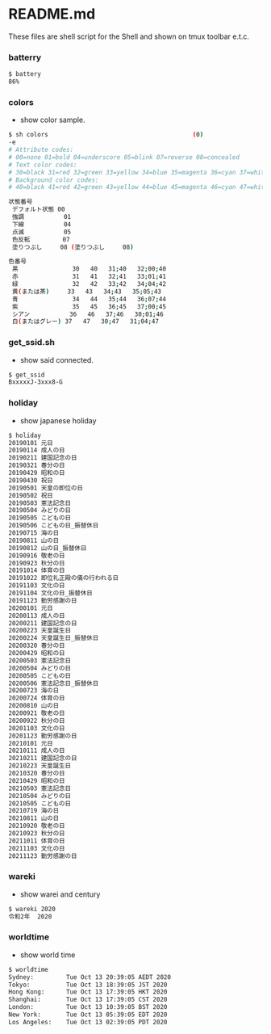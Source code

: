 # README.md

These files are shell script for the Shell and shown on tmux toolbar e.t.c.



### batterry

```bash
$ battery
86%
```



### colors

- show color sample.

```bash
$ sh colors                                        (0)
-e
# Attribute codes:
# 00=none 01=bold 04=underscore 05=blink 07=reverse 08=concealed
# Text color codes:
# 30=black 31=red 32=green 33=yellow 34=blue 35=magenta 36=cyan 37=white
# Background color codes:
# 40=black 41=red 42=green 43=yellow 44=blue 45=magenta 46=cyan 47=white

状態番号
 デフォルト状態 00
 強調           01
 下線           04
 点滅           05
 色反転         07
 塗りつぶし     08 (塗りつぶし     08)

色番号
 黒               30   40   31;40   32;00;40
 赤               31   41   32;41   33;01;41
 緑               32   42   33;42   34;04;42
 黄(または茶)     33   43   34;43   35;05;43
 青               34   44   35;44   36;07;44
 紫               35   45   36;45   37;00;45
 シアン           36   46   37;46   30;01;46
 白(またはグレー) 37   47   30;47   31;04;47
```



### get_ssid.sh

- show said connected.

```bash
$ get_ssid
BxxxxxJ-3xxx8-G
```



### holiday

- show japanese holiday

```bash
$ holiday
20190101 元日
20190114 成人の日
20190211 建国記念の日
20190321 春分の日
20190429 昭和の日
20190430 祝日
20190501 天皇の即位の日
20190502 祝日
20190503 憲法記念日
20190504 みどりの日
20190505 こどもの日
20190506 こどもの日_振替休日
20190715 海の日
20190811 山の日
20190812 山の日_振替休日
20190916 敬老の日
20190923 秋分の日
20191014 体育の日
20191022 即位礼正殿の儀の行われる日
20191103 文化の日
20191104 文化の日_振替休日
20191123 勤労感謝の日
20200101 元日
20200113 成人の日
20200211 建国記念の日
20200223 天皇誕生日
20200224 天皇誕生日_振替休日
20200320 春分の日
20200429 昭和の日
20200503 憲法記念日
20200504 みどりの日
20200505 こどもの日
20200506 憲法記念日_振替休日
20200723 海の日
20200724 体育の日
20200810 山の日
20200921 敬老の日
20200922 秋分の日
20201103 文化の日
20201123 勤労感謝の日
20210101 元日
20210111 成人の日
20210211 建国記念の日
20210223 天皇誕生日
20210320 春分の日
20210429 昭和の日
20210503 憲法記念日
20210504 みどりの日
20210505 こどもの日
20210719 海の日
20210811 山の日
20210920 敬老の日
20210923 秋分の日
20211011 体育の日
20211103 文化の日
20211123 勤労感謝の日
```



### wareki

- show warei and century

```bash
$ wareki 2020
令和2年  2020
```



### worldtime

- show world time

```bash
$ worldtime
Sydney:         Tue Oct 13 20:39:05 AEDT 2020
Tokyo:          Tue Oct 13 18:39:05 JST 2020
Hong Kong:      Tue Oct 13 17:39:05 HKT 2020
Shanghai:       Tue Oct 13 17:39:05 CST 2020
London:         Tue Oct 13 10:39:05 BST 2020
New York:       Tue Oct 13 05:39:05 EDT 2020
Los Angeles:    Tue Oct 13 02:39:05 PDT 2020
```

